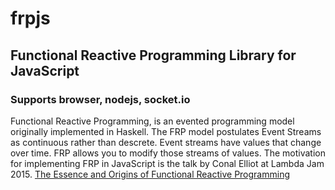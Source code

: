 # frpjs

## Functional Reactive Programming Library for JavaScript

### Supports browser, nodejs, socket.io

Functional Reactive Programming, is an evented programming model originally implemented in Haskell. The FRP model postulates Event Streams as continuous rather than descrete. Event streams have values that change over time. FRP allows you to modify those streams of values. The motivation for implementing FRP in JavaScript is the talk by Conal Elliot at Lambda Jam 2015. 
[The Essence and Origins of Functional Reactive Programming](https://www.youtube.com/watch?v=j3Q32brCUAI)


